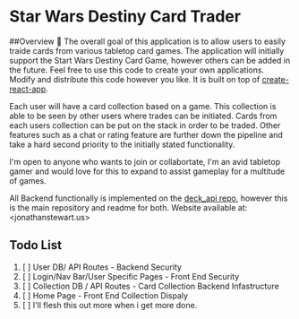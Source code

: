 # Star Wars Destiny Card Trader

##Overview :star2:
The overall goal of this application is to allow users to easily traide cards from various tabletop card games.
The application will initially support the Start Wars Destiny Card Game, however others can be added in the future.
Feel free to use this code to create your own applications. Modify and distribute this code however you like. It is 
built on top of [create-react-app](https://github.com/facebookincubator/create-react-app). 

Each user will have a card collection based on a game. This collection is able to be seen by other users where trades can be
initiated. Cards from each users collection can be put on the stack in order to be traded. Other features such as a chat 
or rating feature are further down the pipeline and take a hard second priority to the initially stated functionality.

I'm open to anyone who wants to join or collabortate, I'm an avid tabletop gamer and would love for this to expand to
assist gameplay for a multitude of games.

All Backend functionally is implemented on the [deck_api repo](https://github.com/jstewart0788/deck_api), however this is the
main repository and readme for both. Website available at: <jonathanstewart.us>

## Todo List
1. [ ] User DB/ API Routes - Backend Security
2. [ ] Login/Nav Bar/User Specific Pages -  Front End Security 
3. [ ] Collection DB / API Routes - Card Collection Backend Infastructure
4. [ ] Home Page - Front End Collection Dispaly
5. [ ] I'll flesh this out more when i get more done.
